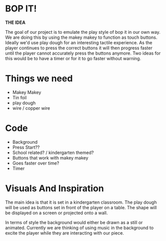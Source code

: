 # BOP IT! 

**THE IDEA**

The goal of our project is to emulate the play style of bop it in our own way. We are doing this by using the makey makey to function as touch buttons. Ideally we'd use play dough for an interesting tactile experience. As the player continues to press the correct buttons it will then progress faster until the player cannot accurately press the buttons anymore. Two ideas for this would be to have a timer or for it to go faster without warning.  


# Things we need 
- Makey Makey 
- Tin foil
- play dough 
- wire / copper wire 

# Code
- Background 
- Press Start?? 
- School related? / kindergarten themed?
- Buttons that work with makey makey 
- Goes faster over time? 
- Timer

# Visuals And Inspiration

The main idea is that it is set in a kindergarten classroom. The play dough will be used as buttons set in front of the player on a table. The shape will be displayed on a screen or projected onto a wall. 

In terms of style the background would either be drawn as a still or animated. Currently we are thinking of using music in the background to excite the player while they are interacting with our piece. 

